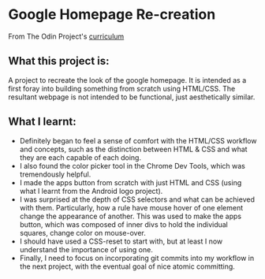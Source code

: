 # Google Homepage Re-creation
From The Odin Project's [curriculum](http://www.theodinproject.com/courses/web-development-101/lessons/html-css)

## What this project is:
A project to recreate the look of the google homepage.
It is intended as a first foray into building something from scratch using HTML/CSS.
The resultant webpage is not intended to be functional, just aesthetically similar.

## What I learnt:
* Definitely began to feel a sense of comfort with the HTML/CSS workflow and concepts, such as the distinction between HTML & CSS and what they are each capable of each doing.
* I also found the color picker tool in the Chrome Dev Tools, which was tremendously helpful.
* I made the apps button from scratch with just HTML and CSS (using what I learnt from the Android logo project).
* I was surprised at the depth of CSS selectors and what can be achieved with them. Particularly, how a rule have mouse hover of one element change the appearance of another. This was used to make the apps button, which was composed of inner divs to hold the individual squares, change color on mouse-over.
* I should have used a CSS-reset to start with, but at least I now understand the importance of using one.
* Finally, I need to focus on incorporating git commits into my workflow in the next project, with the eventual goal of nice atomic committing.

